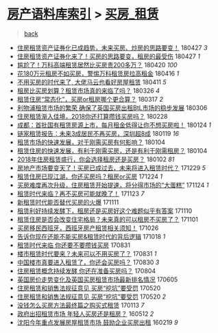 [房产语料库索引](../../README.md)  > [买房_租赁](买房_租赁.md)
====
> [back](../README.md)

- [住房租赁资产证券化已成趋势，未来买房、炒房的思路要变！](http://jkwz.applinzi.com/ittc/7096667088292938759.html#%E4%BD%8F%E6%88%BF%E7%A7%9F%E8%B5%81%E8%B5%84%E4%BA%A7%E8%AF%81%E5%88%B8%E5%8C%96%E5%B7%B2%E6%88%90%E8%B6%8B%E5%8A%BF%EF%BC%8C%E6%9C%AA%E6%9D%A5%E4%B9%B0%E6%88%BF%E3%80%81%E7%82%92%E6%88%BF%E7%9A%84%E6%80%9D%E8%B7%AF%E8%A6%81%E5%8F%98%EF%BC%81) 180427 *3* 
- [住房租赁资产证券化来了！买房的思路要变，租房的最受伤](http://jkwz.applinzi.com/ittc/7096551204249404427.html#%E4%BD%8F%E6%88%BF%E7%A7%9F%E8%B5%81%E8%B5%84%E4%BA%A7%E8%AF%81%E5%88%B8%E5%8C%96%E6%9D%A5%E4%BA%86%EF%BC%81%E4%B9%B0%E6%88%BF%E7%9A%84%E6%80%9D%E8%B7%AF%E8%A6%81%E5%8F%98%EF%BC%8C%E7%A7%9F%E6%88%BF%E7%9A%84%E6%9C%80%E5%8F%97%E4%BC%A4) 180427 *1* 
- [尴尬了！万科高端租赁居然比买房贵200多万？](http://jkwz.applinzi.com/ittc/7094000840723661840.html#%E5%B0%B4%E5%B0%AC%E4%BA%86%EF%BC%81%E4%B8%87%E7%A7%91%E9%AB%98%E7%AB%AF%E7%A7%9F%E8%B5%81%E5%B1%85%E7%84%B6%E6%AF%94%E4%B9%B0%E6%88%BF%E8%B4%B5200%E5%A4%9A%E4%B8%87%EF%BC%9F) 180420 *100* 
- [花180万元租房不如买房，警惕万科租赁房拉高租金](http://jkwz.applinzi.com/ittc/7092709835756012551.html#%E8%8A%B1180%E4%B8%87%E5%85%83%E7%A7%9F%E6%88%BF%E4%B8%8D%E5%A6%82%E4%B9%B0%E6%88%BF%EF%BC%8C%E8%AD%A6%E6%83%95%E4%B8%87%E7%A7%91%E7%A7%9F%E8%B5%81%E6%88%BF%E6%8B%89%E9%AB%98%E7%A7%9F%E9%87%91) 180416 *1* 
- [不用买房的时代来了, 大佬马云也看好房屋租赁](http://jkwz.applinzi.com/ittc/7090663998330766346.html#%E4%B8%8D%E7%94%A8%E4%B9%B0%E6%88%BF%E7%9A%84%E6%97%B6%E4%BB%A3%E6%9D%A5%E4%BA%86%2C+%E5%A4%A7%E4%BD%AC%E9%A9%AC%E4%BA%91%E4%B9%9F%E7%9C%8B%E5%A5%BD%E6%88%BF%E5%B1%8B%E7%A7%9F%E8%B5%81) 180411 *5* 
- [租房比买房划算？租赁市场真的来临了吗？](http://jkwz.applinzi.com/ittc/7084794797414155270.html#%E7%A7%9F%E6%88%BF%E6%AF%94%E4%B9%B0%E6%88%BF%E5%88%92%E7%AE%97%EF%BC%9F%E7%A7%9F%E8%B5%81%E5%B8%82%E5%9C%BA%E7%9C%9F%E7%9A%84%E6%9D%A5%E4%B8%B4%E4%BA%86%E5%90%97%EF%BC%9F) 180326 *4* 
- [租赁住房“常态化”，买房or租房哪个更合算？](http://jkwz.applinzi.com/ittc/7081570621865853963.html#%E7%A7%9F%E8%B5%81%E4%BD%8F%E6%88%BF%E2%80%9C%E5%B8%B8%E6%80%81%E5%8C%96%E2%80%9D%EF%BC%8C%E4%B9%B0%E6%88%BFor%E7%A7%9F%E6%88%BF%E5%93%AA%E4%B8%AA%E6%9B%B4%E5%90%88%E7%AE%97%EF%BC%9F) 180317 *2* 
- [利物浦租赁市场的繁荣 确保了英国买房出租BtL市场的稳步发展](http://jkwz.applinzi.com/ittc/7077018433705477136.html#%E5%88%A9%E7%89%A9%E6%B5%A6%E7%A7%9F%E8%B5%81%E5%B8%82%E5%9C%BA%E7%9A%84%E7%B9%81%E8%8D%A3+%E7%A1%AE%E4%BF%9D%E4%BA%86%E8%8B%B1%E5%9B%BD%E4%B9%B0%E6%88%BF%E5%87%BA%E7%A7%9FBtL%E5%B8%82%E5%9C%BA%E7%9A%84%E7%A8%B3%E6%AD%A5%E5%8F%91%E5%B1%95) 180306  
- [住房租赁渐入佳境，2018你还打算攒钱买房吗？](http://jkwz.applinzi.com/ittc/7072956257051083787.html#%E4%BD%8F%E6%88%BF%E7%A7%9F%E8%B5%81%E6%B8%90%E5%85%A5%E4%BD%B3%E5%A2%83%EF%BC%8C2018%E4%BD%A0%E8%BF%98%E6%89%93%E7%AE%97%E6%94%92%E9%92%B1%E4%B9%B0%E6%88%BF%E5%90%97%EF%BC%9F) 180228  
- [成都：首批国有租赁房源上市，每月租金低得让你不想买房啦！](http://jkwz.applinzi.com/ittc/7062045101247693835.html#%E6%88%90%E9%83%BD%EF%BC%9A%E9%A6%96%E6%89%B9%E5%9B%BD%E6%9C%89%E7%A7%9F%E8%B5%81%E6%88%BF%E6%BA%90%E4%B8%8A%E5%B8%82%EF%BC%8C%E6%AF%8F%E6%9C%88%E7%A7%9F%E9%87%91%E4%BD%8E%E5%BE%97%E8%AE%A9%E4%BD%A0%E4%B8%8D%E6%83%B3%E4%B9%B0%E6%88%BF%E5%95%A6%EF%BC%81) 180124 *1* 
- [链家租赁报告：未来3成居民不再买房，深圳超8成](http://jkwz.applinzi.com/ittc/7060297379217933328.html#%E9%93%BE%E5%AE%B6%E7%A7%9F%E8%B5%81%E6%8A%A5%E5%91%8A%EF%BC%9A%E6%9C%AA%E6%9D%A53%E6%88%90%E5%B1%85%E6%B0%91%E4%B8%8D%E5%86%8D%E4%B9%B0%E6%88%BF%EF%BC%8C%E6%B7%B1%E5%9C%B3%E8%B6%858%E6%88%90) 180119 *16* 
- [租赁市场的快速发展，对于刚需买房有何影响？](http://jkwz.applinzi.com/ittc/7054875477146076170.html#%E7%A7%9F%E8%B5%81%E5%B8%82%E5%9C%BA%E7%9A%84%E5%BF%AB%E9%80%9F%E5%8F%91%E5%B1%95%EF%BC%8C%E5%AF%B9%E4%BA%8E%E5%88%9A%E9%9C%80%E4%B9%B0%E6%88%BF%E6%9C%89%E4%BD%95%E5%BD%B1%E5%93%8D%EF%BC%9F) 180104  
- [租赁住房的快速发展，有利于刚需买房，还是有利于刚需租房？](http://jkwz.applinzi.com/ittc/7054860706740962311.html#%E7%A7%9F%E8%B5%81%E4%BD%8F%E6%88%BF%E7%9A%84%E5%BF%AB%E9%80%9F%E5%8F%91%E5%B1%95%EF%BC%8C%E6%9C%89%E5%88%A9%E4%BA%8E%E5%88%9A%E9%9C%80%E4%B9%B0%E6%88%BF%EF%BC%8C%E8%BF%98%E6%98%AF%E6%9C%89%E5%88%A9%E4%BA%8E%E5%88%9A%E9%9C%80%E7%A7%9F%E6%88%BF%EF%BC%9F) 180104  
- [2018年住房租赁盛行，你会选择租房还是买房？](http://jkwz.applinzi.com/ittc/7053987753648194566.html#2018%E5%B9%B4%E4%BD%8F%E6%88%BF%E7%A7%9F%E8%B5%81%E7%9B%9B%E8%A1%8C%EF%BC%8C%E4%BD%A0%E4%BC%9A%E9%80%89%E6%8B%A9%E7%A7%9F%E6%88%BF%E8%BF%98%E6%98%AF%E4%B9%B0%E6%88%BF%EF%BC%9F) 180102 *81* 
- [房地产市场要变天了！买房已成过去，未来将进入租赁时代？](http://jkwz.applinzi.com/ittc/7052421722106512401.html#%E6%88%BF%E5%9C%B0%E4%BA%A7%E5%B8%82%E5%9C%BA%E8%A6%81%E5%8F%98%E5%A4%A9%E4%BA%86%EF%BC%81%E4%B9%B0%E6%88%BF%E5%B7%B2%E6%88%90%E8%BF%87%E5%8E%BB%EF%BC%8C%E6%9C%AA%E6%9D%A5%E5%B0%86%E8%BF%9B%E5%85%A5%E7%A7%9F%E8%B5%81%E6%97%B6%E4%BB%A3%EF%BC%9F) 171229 *5* 
- [租赁住房已现江湖，你还买房吗？租房or买房](http://jkwz.applinzi.com/ittc/7049935223997858833.html#%E7%A7%9F%E8%B5%81%E4%BD%8F%E6%88%BF%E5%B7%B2%E7%8E%B0%E6%B1%9F%E6%B9%96%EF%BC%8C%E4%BD%A0%E8%BF%98%E4%B9%B0%E6%88%BF%E5%90%97%EF%BC%9F%E7%A7%9F%E6%88%BFor%E4%B9%B0%E6%88%BF) 171224 *1* 
- [买房难度再次升级，住房租赁开始提速，将分得市场的“大蛋糕”](http://jkwz.applinzi.com/ittc/7039499221458224145.html#%E4%B9%B0%E6%88%BF%E9%9A%BE%E5%BA%A6%E5%86%8D%E6%AC%A1%E5%8D%87%E7%BA%A7%EF%BC%8C%E4%BD%8F%E6%88%BF%E7%A7%9F%E8%B5%81%E5%BC%80%E5%A7%8B%E6%8F%90%E9%80%9F%EF%BC%8C%E5%B0%86%E5%88%86%E5%BE%97%E5%B8%82%E5%9C%BA%E7%9A%84%E2%80%9C%E5%A4%A7%E8%9B%8B%E7%B3%95%E2%80%9D) 171124 *1* 
- [租赁时代来临？再不买房可能就晚了！](http://jkwz.applinzi.com/ittc/7039097301312734225.html#%E7%A7%9F%E8%B5%81%E6%97%B6%E4%BB%A3%E6%9D%A5%E4%B8%B4%EF%BC%9F%E5%86%8D%E4%B8%8D%E4%B9%B0%E6%88%BF%E5%8F%AF%E8%83%BD%E5%B0%B1%E6%99%9A%E4%BA%86%EF%BC%81) 171123 *7* 
- [新租赁时代能否替代买房的火爆](http://jkwz.applinzi.com/ittc/7034715070704124944.html#%E6%96%B0%E7%A7%9F%E8%B5%81%E6%97%B6%E4%BB%A3%E8%83%BD%E5%90%A6%E6%9B%BF%E4%BB%A3%E4%B9%B0%E6%88%BF%E7%9A%84%E7%81%AB%E7%88%86) 171111  
- [租赁利好持续发酵下，租房还是买房好这个难题似乎有答案](http://jkwz.applinzi.com/ittc/7034227659326882832.html#%E7%A7%9F%E8%B5%81%E5%88%A9%E5%A5%BD%E6%8C%81%E7%BB%AD%E5%8F%91%E9%85%B5%E4%B8%8B%EF%BC%8C%E7%A7%9F%E6%88%BF%E8%BF%98%E6%98%AF%E4%B9%B0%E6%88%BF%E5%A5%BD%E8%BF%99%E4%B8%AA%E9%9A%BE%E9%A2%98%E4%BC%BC%E4%B9%8E%E6%9C%89%E7%AD%94%E6%A1%88) 171110  
- [租赁住房是否会改变住宅格局？未来真的可以租房不买房了？](http://jkwz.applinzi.com/ittc/7031056700356953105.html#%E7%A7%9F%E8%B5%81%E4%BD%8F%E6%88%BF%E6%98%AF%E5%90%A6%E4%BC%9A%E6%94%B9%E5%8F%98%E4%BD%8F%E5%AE%85%E6%A0%BC%E5%B1%80%EF%BC%9F%E6%9C%AA%E6%9D%A5%E7%9C%9F%E7%9A%84%E5%8F%AF%E4%BB%A5%E7%A7%9F%E6%88%BF%E4%B8%8D%E4%B9%B0%E6%88%BF%E4%BA%86%EF%BC%9F) 171101  
- [买房移民西班牙，西班牙房产租赁相关须知！](http://jkwz.applinzi.com/ittc/7028808564376863761.html#%E4%B9%B0%E6%88%BF%E7%A7%BB%E6%B0%91%E8%A5%BF%E7%8F%AD%E7%89%99%EF%BC%8C%E8%A5%BF%E7%8F%AD%E7%89%99%E6%88%BF%E4%BA%A7%E7%A7%9F%E8%B5%81%E7%9B%B8%E5%85%B3%E9%A1%BB%E7%9F%A5%EF%BC%81) 171026  
- [告诉你现在还能不能买房&amp;租赁时代的背后逻辑](http://jkwz.applinzi.com/ittc/7025774486975153168.html#%E5%91%8A%E8%AF%89%E4%BD%A0%E7%8E%B0%E5%9C%A8%E8%BF%98%E8%83%BD%E4%B8%8D%E8%83%BD%E4%B9%B0%E6%88%BF%26amp%3B%E7%A7%9F%E8%B5%81%E6%97%B6%E4%BB%A3%E7%9A%84%E8%83%8C%E5%90%8E%E9%80%BB%E8%BE%91) 171018 *1* 
- [租赁时代来临 你还要不要攒钱买房](http://jkwz.applinzi.com/ittc/7008012206275560465.html#%E7%A7%9F%E8%B5%81%E6%97%B6%E4%BB%A3%E6%9D%A5%E4%B8%B4+%E4%BD%A0%E8%BF%98%E8%A6%81%E4%B8%8D%E8%A6%81%E6%94%92%E9%92%B1%E4%B9%B0%E6%88%BF) 170831  
- [楼市租赁时代要来？未来可以不用买房了？](http://jkwz.applinzi.com/ittc/7007976875648107536.html#%E6%A5%BC%E5%B8%82%E7%A7%9F%E8%B5%81%E6%97%B6%E4%BB%A3%E8%A6%81%E6%9D%A5%EF%BC%9F%E6%9C%AA%E6%9D%A5%E5%8F%AF%E4%BB%A5%E4%B8%8D%E7%94%A8%E4%B9%B0%E6%88%BF%E4%BA%86%EF%BC%9F) 170831 *1* 
- [中国楼市真要进入租赁了，你还会买房吗？](http://jkwz.applinzi.com/ittc/7007542809085871120.html#%E4%B8%AD%E5%9B%BD%E6%A5%BC%E5%B8%82%E7%9C%9F%E8%A6%81%E8%BF%9B%E5%85%A5%E7%A7%9F%E8%B5%81%E4%BA%86%EF%BC%8C%E4%BD%A0%E8%BF%98%E4%BC%9A%E4%B9%B0%E6%88%BF%E5%90%97%EF%BC%9F) 170830 *3* 
- [住房租赁概念持续发酵 你还在准备买房吗？](http://jkwz.applinzi.com/ittc/6997885484205081617.html#%E4%BD%8F%E6%88%BF%E7%A7%9F%E8%B5%81%E6%A6%82%E5%BF%B5%E6%8C%81%E7%BB%AD%E5%8F%91%E9%85%B5+%E4%BD%A0%E8%BF%98%E5%9C%A8%E5%87%86%E5%A4%87%E4%B9%B0%E6%88%BF%E5%90%97%EF%BC%9F) 170804  
- [英国房价走势变化及英国买房租赁市场最新排名情况](http://jkwz.applinzi.com/ittc/6975635035959854084.html#%E8%8B%B1%E5%9B%BD%E6%88%BF%E4%BB%B7%E8%B5%B0%E5%8A%BF%E5%8F%98%E5%8C%96%E5%8F%8A%E8%8B%B1%E5%9B%BD%E4%B9%B0%E6%88%BF%E7%A7%9F%E8%B5%81%E5%B8%82%E5%9C%BA%E6%9C%80%E6%96%B0%E6%8E%92%E5%90%8D%E6%83%85%E5%86%B5) 170605  
- [住房租赁和销售法规征意见 买房“挖坑”要受罚](http://jkwz.applinzi.com/ittc/6969680168732853252.html#%E4%BD%8F%E6%88%BF%E7%A7%9F%E8%B5%81%E5%92%8C%E9%94%80%E5%94%AE%E6%B3%95%E8%A7%84%E5%BE%81%E6%84%8F%E8%A7%81+%E4%B9%B0%E6%88%BF%E2%80%9C%E6%8C%96%E5%9D%91%E2%80%9D%E8%A6%81%E5%8F%97%E7%BD%9A) 170520  
- [住房租赁和销售法规征意见 买房“挖坑”要受罚](http://jkwz.applinzi.com/ittc/6969689864952873988.html#%E4%BD%8F%E6%88%BF%E7%A7%9F%E8%B5%81%E5%92%8C%E9%94%80%E5%94%AE%E6%B3%95%E8%A7%84%E5%BE%81%E6%84%8F%E8%A7%81+%E4%B9%B0%E6%88%BF%E2%80%9C%E6%8C%96%E5%9D%91%E2%80%9D%E8%A6%81%E5%8F%97%E7%BD%9A) 170520 *2* 
- [没钱怎么买房方法最终篇之购买式租赁](http://jkwz.applinzi.com/ittc/6922557495053911044.html#%E6%B2%A1%E9%92%B1%E6%80%8E%E4%B9%88%E4%B9%B0%E6%88%BF%E6%96%B9%E6%B3%95%E6%9C%80%E7%BB%88%E7%AF%87%E4%B9%8B%E8%B4%AD%E4%B9%B0%E5%BC%8F%E7%A7%9F%E8%B5%81) 170113 *7* 
- [政府出招租赁市场 年轻人买房还是租房？](http://jkwz.applinzi.com/ittc/6831378875736916996.html#%E6%94%BF%E5%BA%9C%E5%87%BA%E6%8B%9B%E7%A7%9F%E8%B5%81%E5%B8%82%E5%9C%BA+%E5%B9%B4%E8%BD%BB%E4%BA%BA%E4%B9%B0%E6%88%BF%E8%BF%98%E6%98%AF%E7%A7%9F%E6%88%BF%EF%BC%9F) 160512 *2* 
- [沈阳今年重点发展房屋租赁市场 鼓励企业买房出租](http://jkwz.applinzi.com/ittc/6800464927944868868.html#%E6%B2%88%E9%98%B3%E4%BB%8A%E5%B9%B4%E9%87%8D%E7%82%B9%E5%8F%91%E5%B1%95%E6%88%BF%E5%B1%8B%E7%A7%9F%E8%B5%81%E5%B8%82%E5%9C%BA+%E9%BC%93%E5%8A%B1%E4%BC%81%E4%B8%9A%E4%B9%B0%E6%88%BF%E5%87%BA%E7%A7%9F) 160219 *9* 

